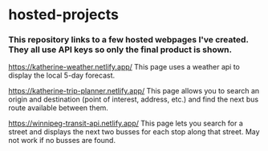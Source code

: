 # hosted-projects

### This repository links to a few hosted webpages I've created. They all use API keys so only the final product is shown.

https://katherine-weather.netlify.app/
This page uses a weather api to display the local 5-day forecast.

https://katherine-trip-planner.netlify.app/
This page allows you to search an origin and destination (point of interest, address, etc.) and find the next bus route available between them.

https://winnipeg-transit-api.netlify.app/
This page lets you search for a street and displays the next two busses for each stop along that street. May not work if no busses are found.
